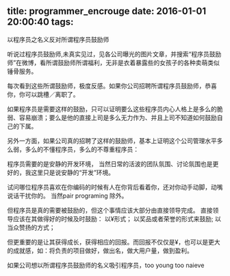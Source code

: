 title: programmer_encrouge
date: 2016-01-01 20:00:40
tags:
---
以程序员之名义反对所谓程序员鼓励师

听说过程序员鼓励师,未真实见过，见各公司曝光的图片文章，并搜索“程序员鼓励师”在微博，看所谓鼓励师所谓福利，无非是衣着暴露些的女孩子的各种卖萌类似锤骨服务。

每次看到这些所谓鼓励师，极度反感。如果你公司招聘所谓程序员鼓励师，恭喜你，你可以跳槽／离职了。

如果程序员是需要这样的鼓励，只可以证明要么这些程序员内心人格上是多么的脆弱、容易崩溃；要么是他的直接上司是多么无力作为、并且上司不知道如何鼓励自己的下属。

另外一方面，如果公司真的招聘了这样的鼓励师，基本上证明这个公司管理水平多么弱，多么的不懂程序员，多么的不尊重程序员：

程序员需要的是安静的开发环境，
当然日常的活波的团队氛围、讨论氛围也是更好的，我这里只是说安静的“开发”环境。

试问哪位程序员喜欢在你编码的时候有人在你背后看着你，还对你动手动脚，动嘴说话干扰你的。
当然pair programing 除外。

但程序员是真的需要被鼓励的，但这个事情应该大部分由直接领导完成。
直接领导应该在其做得好的时候及时鼓励：
以¥形式；
以奖品或者荣誉的形式来鼓励;
以当众赞扬的方式；

但更重要的是让其获得成长，获得相应的回报。而回报不仅仅是¥，也可以是更大的成就感，如：将负责的项目做好，做出名，做大用户量，做到盈利。

如果公司想以所谓程序员鼓励师的名义吸引程序员，too young too naieve


